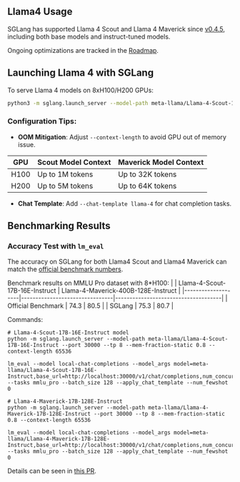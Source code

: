 ## Llama4 Usage

SGLang has supported Llama 4 Scout and Llama 4 Maverick since [v0.4.5](https://github.com/sgl-project/sglang/releases/tag/v0.4.5), including both base models and instruct-tuned models.

Ongoing optimizations are tracked in the [Roadmap](https://github.com/sgl-project/sglang/issues/5118).

## Launching Llama 4 with SGLang
To serve Llama 4 models on 8xH100/H200 GPUs:

```bash
python3 -m sglang.launch_server --model-path meta-llama/Llama-4-Scout-17B-16E-Instruct --tp 8 --context-length 1000000
```

### Configuration Tips:
- **OOM Mitigation**: Adjust `--context-length` to avoid GPU out of memory issue.

| GPU      | Scout Model Context | Maverick Model Context |
|----------|---------------------|------------------------|
| H100     | Up to 1M tokens     | Up to 32K tokens       |
| H200     | Up to 5M tokens     | Up to 64K tokens       |

- **Chat Template**: Add `--chat-template llama-4` for chat completion tasks.

## Benchmarking Results

### Accuracy Test with `lm_eval`
The accuracy on SGLang for both Llama4 Scout and Llama4 Maverick can match the [official benchmark numbers](https://github.com/meta-llama/llama-models/blob/main/models/llama4/MODEL_CARD.md).

Benchmark results on MMLU Pro dataset with 8*H100:
|                    | Llama-4-Scout-17B-16E-Instruct | Llama-4-Maverick-400B-128E-Instruct |
|--------------------|--------------------------------|-------------------------------------|
| Official Benchmark | 74.3                           | 80.5                                |
| SGLang             | 75.3                           | 80.7                                |

Commands:
```
# Llama-4-Scout-17B-16E-Instruct model
python -m sglang.launch_server --model-path meta-llama/Llama-4-Scout-17B-16E-Instruct --port 30000 --tp 8 --mem-fraction-static 0.8 --context-length 65536

lm_eval --model local-chat-completions --model_args model=meta-llama/Llama-4-Scout-17B-16E-Instruct,base_url=http://localhost:30000/v1/chat/completions,num_concurrent=128,timeout=999999,max_gen_toks=2048 --tasks mmlu_pro --batch_size 128 --apply_chat_template --num_fewshot 0

# Llama-4-Maverick-17B-128E-Instruct
python -m sglang.launch_server --model-path meta-llama/Llama-4-Maverick-17B-128E-Instruct --port 30000 --tp 8 --mem-fraction-static 0.8 --context-length 65536

lm_eval --model local-chat-completions --model_args model=meta-llama/Llama-4-Maverick-17B-128E-Instruct,base_url=http://localhost:30000/v1/chat/completions,num_concurrent=128,timeout=999999,max_gen_toks=2048 --tasks mmlu_pro --batch_size 128 --apply_chat_template --num_fewshot 0
```

Details can be seen in [this PR](https://github.com/sgl-project/sglang/pull/5092).
